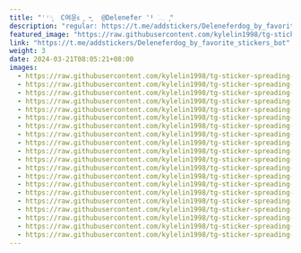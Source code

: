 ```yaml
---
title: "ꜝꜞ𓄹ִֶָ  C여운ᴇ ִֶָ ➛ ִֶָ  @Delenefer ꞌꞋ ࣪𓂃 ִֶָ"
description: "regular: https://t.me/addstickers/Deleneferdog_by_favorite_stickers_bot"
featured_image: "https://raw.githubusercontent.com/kylelin1998/tg-sticker-spreading-worldwide-images/main/img/2f206e80-7461-4cc3-a8ad-4e131db3ecfa.jpg"
link: "https://t.me/addstickers/Deleneferdog_by_favorite_stickers_bot"
weight: 3
date: 2024-03-21T08:05:21+08:00
images:
  - https://raw.githubusercontent.com/kylelin1998/tg-sticker-spreading-worldwide-images/main/img/2f206e80-7461-4cc3-a8ad-4e131db3ecfa.jpg
  - https://raw.githubusercontent.com/kylelin1998/tg-sticker-spreading-worldwide-images/main/img/c4d476cf-2326-4e45-9173-ae4fe688ef0e.jpg
  - https://raw.githubusercontent.com/kylelin1998/tg-sticker-spreading-worldwide-images/main/img/b176237f-a28a-466f-afc7-a600f61d1073.jpg
  - https://raw.githubusercontent.com/kylelin1998/tg-sticker-spreading-worldwide-images/main/img/c4882f08-5560-41f8-9f39-9f7cd69f4741.jpg
  - https://raw.githubusercontent.com/kylelin1998/tg-sticker-spreading-worldwide-images/main/img/6a2ae36f-6454-4d59-919c-6ed6fd37083c.jpg
  - https://raw.githubusercontent.com/kylelin1998/tg-sticker-spreading-worldwide-images/main/img/c2b4395e-ae70-4a5d-b4f2-12fd430c09be.jpg
  - https://raw.githubusercontent.com/kylelin1998/tg-sticker-spreading-worldwide-images/main/img/fcd338d0-39ea-4af3-922c-ed65d982f96f.jpg
  - https://raw.githubusercontent.com/kylelin1998/tg-sticker-spreading-worldwide-images/main/img/97b59272-b03c-4d36-815f-945f3693ed9f.jpg
  - https://raw.githubusercontent.com/kylelin1998/tg-sticker-spreading-worldwide-images/main/img/efbc2313-90cf-41e0-8508-9958765d8b0d.jpg
  - https://raw.githubusercontent.com/kylelin1998/tg-sticker-spreading-worldwide-images/main/img/03c083c8-2bac-437d-a028-0a21a2f33a5f.jpg
  - https://raw.githubusercontent.com/kylelin1998/tg-sticker-spreading-worldwide-images/main/img/e37a7bb8-f265-44a9-be3b-2ddddfc9e7db.jpg
  - https://raw.githubusercontent.com/kylelin1998/tg-sticker-spreading-worldwide-images/main/img/9675665b-0ec3-46f5-aa6e-2cdec2e7f28b.jpg
  - https://raw.githubusercontent.com/kylelin1998/tg-sticker-spreading-worldwide-images/main/img/adf7d1d1-9a4c-4e16-ac85-e9020a2a99a8.jpg
  - https://raw.githubusercontent.com/kylelin1998/tg-sticker-spreading-worldwide-images/main/img/cbf45381-01d3-42e7-9180-8a106a724d56.jpg
  - https://raw.githubusercontent.com/kylelin1998/tg-sticker-spreading-worldwide-images/main/img/a112d691-f1af-40ca-bbda-e8bc9a85cd94.jpg
  - https://raw.githubusercontent.com/kylelin1998/tg-sticker-spreading-worldwide-images/main/img/cb0d16b3-cb7b-422c-a3fa-5a226bc253c7.jpg
  - https://raw.githubusercontent.com/kylelin1998/tg-sticker-spreading-worldwide-images/main/img/0d07163e-ff72-46d0-8ca2-fd0580c0283d.jpg
  - https://raw.githubusercontent.com/kylelin1998/tg-sticker-spreading-worldwide-images/main/img/042017b2-b45f-4086-a91a-a7c1d96afe13.jpg
  - https://raw.githubusercontent.com/kylelin1998/tg-sticker-spreading-worldwide-images/main/img/1beea233-03bc-4787-97db-af931fff1878.jpg
  - https://raw.githubusercontent.com/kylelin1998/tg-sticker-spreading-worldwide-images/main/img/f96bc511-b12e-46ef-a82e-0cba1d599d51.jpg
---
```

